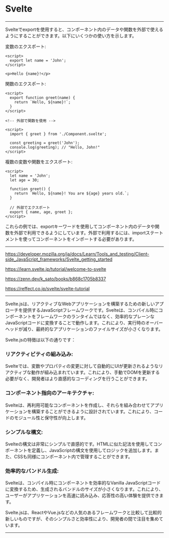 
# Svelte
### 



---


Svelteでexportを使用すると、コンポーネント内のデータや関数を外部で使えるようにすることができます。以下にいくつかの使い方を示します。

変数のエクスポート:
```
<script>
  export let name = 'John';
</script>
```
<!-- 外部で変数を使用 -->
```
<p>Hello {name}!</p>
```
関数のエクスポート:
```
<script>
  export function greet(name) {
    return `Hello, ${name}!`;
  }
</script>

<!-- 外部で関数を使用 -->

<script>
  import { greet } from './Component.svelte';
  
  const greeting = greet('John');
  console.log(greeting); // "Hello, John!"
</script>
```
複数の変数や関数をエクスポート:
```
<script>
  let name = 'John';
  let age = 30;
  
  function greet() {
    return `Hello, ${name}! You are ${age} years old.`;
  }
  
  // 外部でエクスポート
  export { name, age, greet };
</script>
```
これらの例では、exportキーワードを使用してコンポーネント内のデータや関数を外部で利用できるようにしています。外部で利用するには、importステートメントを使ってコンポーネントをインポートする必要があります。


---

https://developer.mozilla.org/ja/docs/Learn/Tools_and_testing/Client-side_JavaScript_frameworks/Svelte_getting_started

https://learn.svelte.jp/tutorial/welcome-to-svelte

https://zenn.dev/k_sato/books/b868c1705b8337

https://reffect.co.jp/svelte/svelte-tutorial

---

Svelte.jsは、リアクティブなWebアプリケーションを構築するための新しいアプローチを提供するJavaScriptフレームワークです。Svelteは、コンパイル時にコンポーネントをフレームワークのランタイムではなく、効率的なプレーンなJavaScriptコードに変換することで動作します。これにより、実行時のオーバーヘッドが減り、最終的なアプリケーションのファイルサイズが小さくなります。

Svelte.jsの特徴は以下の通りです：

### リアクティビティの組み込み: 
Svelteでは、変数やプロパティの変更に対して自動的にUIが更新されるようなリアクティブな動作が組み込まれています。これにより、手動でDOMを更新する必要がなく、開発者はより直感的なコーディングを行うことができます。
### コンポーネント指向のアーキテクチャ: 
Svelteは、再利用可能なコンポーネントを作成し、それらを組み合わせてアプリケーションを構築することができるように設計されています。これにより、コードのモジュール性と保守性が向上します。
### シンプルな構文: 
Svelteの構文は非常にシンプルで直感的です。HTMLに似た記法を使用してコンポーネントを定義し、JavaScriptの構文を使用してロジックを追加します。また、CSSも同様にコンポーネント内で管理することができます。
### 効率的なバンドル生成: 
Svelteは、コンパイル時にコンポーネントを効率的なVanilla JavaScriptコードに変換するため、生成されるバンドルのサイズが小さくなります。これにより、ユーザーがアプリケーションを高速に読み込み、応答性の高い体験を提供できます。

Svelte.jsは、ReactやVue.jsなどの人気のあるフレームワークと比較して比較的新しいものですが、そのシンプルさと効率性により、開発者の間で注目を集めています。

---




